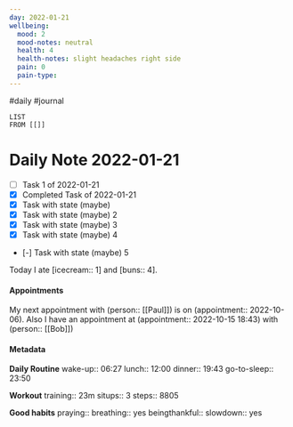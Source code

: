 ```yaml
---
day: 2022-01-21
wellbeing:
  mood: 2
  mood-notes: neutral
  health: 4
  health-notes: slight headaches right side
  pain: 0
  pain-type: 
---
```

#daily #journal

```dataview
LIST
FROM [[]]
```

# Daily Note 2022-01-21

- [ ] Task 1 of 2022-01-21
- [x] Completed Task of 2022-01-21
- [x] Task with state (maybe)
- [x] Task with state (maybe) 2
- [x] Task with state (maybe) 3
- [x] Task with state (maybe) 4
- [-] Task with state (maybe) 5

Today I ate [icecream:: 1] and [buns:: 4].

#### Appointments
My next appointment with (person:: [[Paul]]) is on (appointment:: 2022-10-06).
Also I have an appointment at (appointment:: 2022-10-15 18:43) with (person:: [[Bob]])

#### Metadata

**Daily Routine**
wake-up:: 06:27
lunch:: 12:00
dinner:: 19:43
go-to-sleep:: 23:50

**Workout**
training:: 23m
situps:: 3
steps:: 8805

**Good habits**
praying:: 
breathing:: yes
beingthankful:: 
slowdown:: yes
